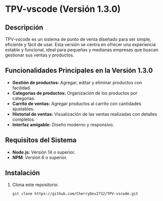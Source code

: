 # TPV-vscode (Versión 1.3.0)

## Descripción
TPV-vscode es un sistema de punto de venta diseñado para ser simple, eficiente y fácil de usar. Esta versión se centra en ofrecer una experiencia estable y funcional, ideal para pequeñas y medianas empresas que buscan gestionar sus ventas y productos.

## Funcionalidades Principales en la Versión 1.3.0
- **Gestión de productos:** Agregar, editar y eliminar productos con facilidad.
- **Categorías de productos:** Organización de los productos por categorías.
- **Carrito de ventas:** Agregar productos al carrito con cantidades ajustables.
- **Historial de ventas:** Visualización de las ventas realizadas con detalles completos.
- **Interfaz amigable:** Diseño moderno y responsivo.

## Requisitos del Sistema
- **Node.js**: Versión 14 o superior.
- **NPM**: Versión 6 o superior.

## Instalación
1. Clona este repositorio:
   ```bash
   git clone https://github.com/CherryDev2712/TPV-vscode.git
